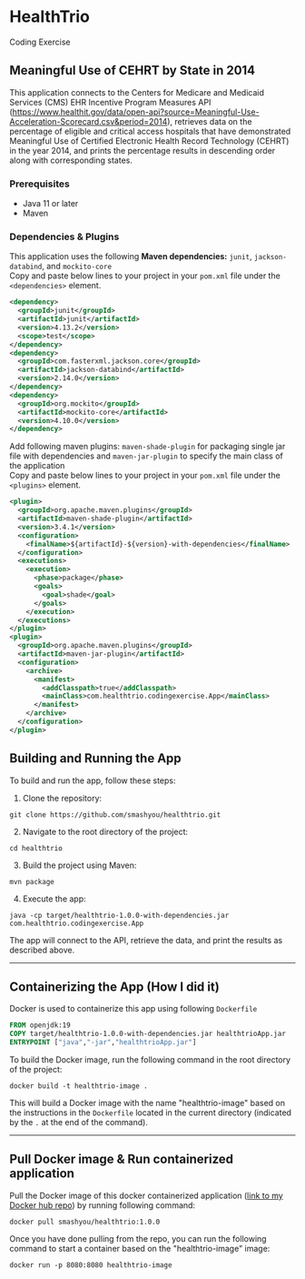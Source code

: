 # HealthTrio
Coding Exercise

## Meaningful Use of CEHRT by State in 2014
This application connects to the Centers for Medicare and Medicaid Services (CMS) EHR Incentive Program Measures API (https://www.healthit.gov/data/open-api?source=Meaningful-Use-Acceleration-Scorecard.csv&period=2014), retrieves data on the percentage of eligible and critical access hospitals that have demonstrated Meaningful Use of Certified Electronic Health Record Technology (CEHRT) in the year 2014, and prints the percentage results in descending order along with corresponding states.

### Prerequisites
* Java 11 or later
* Maven 
### Dependencies & Plugins
This application uses the following **Maven dependencies:** `junit`, `jackson-databind`, and `mockito-core`<br>
Copy and paste below lines to your project in your `pom.xml` file under the `<dependencies>` element.
```pom.xml
<dependency>
  <groupId>junit</groupId>
  <artifactId>junit</artifactId>
  <version>4.13.2</version>
  <scope>test</scope>
</dependency>
<dependency>
  <groupId>com.fasterxml.jackson.core</groupId>
  <artifactId>jackson-databind</artifactId>
  <version>2.14.0</version>
</dependency>
<dependency>
  <groupId>org.mockito</groupId>
  <artifactId>mockito-core</artifactId>
  <version>4.10.0</version>
</dependency>
```


Add following maven plugins: `maven-shade-plugin` for packaging single jar file with dependencies and `maven-jar-plugin` to specify the main class of the application<br> 
Copy and paste below lines to your project in your `pom.xml` file under the `<plugins>` element. 
```pom.xml
<plugin>
  <groupId>org.apache.maven.plugins</groupId>
  <artifactId>maven-shade-plugin</artifactId>
  <version>3.4.1</version>
  <configuration>
    <finalName>${artifactId}-${version}-with-dependencies</finalName>
  </configuration>
  <executions>
    <execution>
      <phase>package</phase>
      <goals>
        <goal>shade</goal>
      </goals>
    </execution>
  </executions>
</plugin>
<plugin>
  <groupId>org.apache.maven.plugins</groupId>
  <artifactId>maven-jar-plugin</artifactId>
  <configuration>
    <archive>
      <manifest>
        <addClasspath>true</addClasspath>
        <mainClass>com.healthtrio.codingexercise.App</mainClass>
      </manifest>
    </archive>
  </configuration>
</plugin>
```

## Building and Running the App
To build and run the app, follow these steps:

1. Clone the repository:
```
git clone https://github.com/smashyou/healthtrio.git
```
2. Navigate to the root directory of the project:
```
cd healthtrio
```
3. Build the project using Maven:
```
mvn package
```
4. Execute the app:
```
java -cp target/healthtrio-1.0.0-with-dependencies.jar com.healthtrio.codingexercise.App
```
The app will connect to the API, retrieve the data, and print the results as described above.
___
## Containerizing the App (How I did it)
Docker is used to containerize this app using following `Dockerfile`
```Dockerfile
FROM openjdk:19
COPY target/healthtrio-1.0.0-with-dependencies.jar healthtrioApp.jar
ENTRYPOINT ["java","-jar","healthtrioApp.jar"]
```
To build the Docker image, run the following command in the root directory of the project:
```
docker build -t healthtrio-image .
```
This will build a Docker image with the name "healthtrio-image" based on the instructions in the `Dockerfile` located in the current directory (indicated by the `.` at the end of the command).

___
## Pull Docker image & Run containerized application

Pull the Docker image of this docker containerized application ([link to my Docker hub repo](https://hub.docker.com/repositories/smashyou)) by running following command: 
```
docker pull smashyou/healthtrio:1.0.0
```
Once you have done pulling from the repo, you can run the following command to start a container based on the "healthtrio-image" image:
```
docker run -p 8080:8080 healthtrio-image
```
